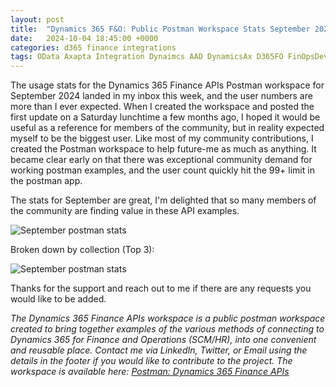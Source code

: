 ```yaml
---
layout: post
title:  "Dynamics 365 F&O: Public Postman Workspace Stats September 2024"
date:   2024-10-04 18:45:00 +0000
categories: d365 finance integrations
tags: OData Axapta Integration Dynaimcs AAD DynamicsAx D365FO FinOpsDevOps App registration MSDyn365FO AXCommunityBlog EntraID D365 Dynamics365 MSDAX X++ DAX MSDyn365 Entra Dyn365 Dyn365FO SysAdmin D365 AAD Azure Active Directory DMF Postman
---
```


The usage stats for the Dynamics 365 Finance APIs Postman workspace for September 2024 landed in my inbox this week, and the user numbers are more than I ever expected. When I created the workspace and posted the first update on a Saturday lunchtime a few months ago, I hoped it would be useful as a reference for members of the community, but in reality expected myself to be the biggest user. Like most of my community contributions, I created the Postman workspace to help future-me as much as anything. It became clear early on that there was exceptional community demand for working postman examples, and the user count quickly hit the 99+ limit in the postman app.

The stats for September are great, I'm delighted that so many members of the community are finding value in these API examples.

![September postman stats](/assets/images/2024-10-04-b/1.PNG)

Broken down by collection (Top 3):

![September postman stats](/assets/images/2024-10-04-b/2.PNG)

Thanks for the support and reach out to me if there are any requests you would like to be added.

_The Dynamics 365 Finance APIs workspace is a public postman workspace created to bring together examples of the various methods of connecting to Dynamics 365 for Finance and Operations (SCM/HR), into one convenient and reusable place. Contact me via LinkedIn, Twitter, or Email using the details in the footer if you would like to contribute to the project. The workspace is available here: [Postman: Dynamics 365 Finance APIs](https://www.postman.com/anthonyblakedev/workspace/dynamics-365-finance-apis)_

